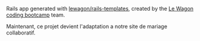 Rails app generated with [lewagon/rails-templates](https://github.com/lewagon/rails-templates), created by the [Le Wagon coding bootcamp](https://www.lewagon.com) team.


Maintenant, ce projet devient l'adaptation a notre  site de mariage collaboratif.

